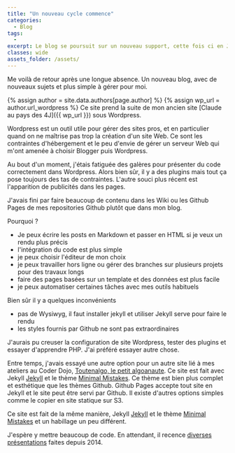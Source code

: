 ```yaml
---
title: "Un nouveau cycle commence"
categories:
  - Blog
tags:
  -
excerpt: Le blog se poursuit sur un nouveau support, cette fois ci en Jekyll
classes: wide
assets_folder: /assets/
---
```


Me voilà de retour après une longue absence. Un nouveau blog, avec de nouveaux sujets et plus simple à gérer pour moi.

{% assign author = site.data.authors[page.author] %}
{% assign wp_url = author.url_wordpress %}
Ce site prend la suite de mon ancien site [Claude au pays des 4J]({{ wp_url }}) sous Wordpress.

Wordpress est un outil utile pour gérer des sites pros, et en particulier quand on ne maîtrise pas trop la création d'un site Web. Ce sont les contraintes d'hébergement et le peu d'envie de gérer un serveur Web qui m'ont amenée à choisir Blogger puis Wordpress.

Au bout d'un moment, j'étais fatiguée des galères pour présenter du code correctement dans Wordpress. Alors bien sûr, il y a des plugins mais tout ça pose toujours des tas de contraintes. L'autre souci plus récent est l'apparition de publicités dans les pages.

J'avais fini par faire beaucoup de contenu dans les Wiki ou les Github Pages de mes repositories Github plutôt que dans mon blog.

Pourquoi ?
- Je peux écrire les posts en Markdown et passer en HTML si je veux un rendu plus précis
- l'intégration du code est plus simple
- je peux choisir l'éditeur de mon choix
- je peux travailler hors ligne ou gérer des branches sur plusieurs projets pour des travaux longs
- faire des pages basées sur un template et des données est plus facile
- je peux automatiser certaines tâches avec mes outils habituels

Bien sûr il y a quelques inconvénients
- pas de Wysiwyg, il faut installer jekyll et utiliser Jekyll serve pour faire le rendu
- les styles fournis par Github ne sont pas extraordinaires

J'aurais pu creuser la configuration de site Wordpress, tester des plugins et essayer d'apprendre PHP. J'ai préféré essayer autre chose.

Entre temps, j'avais essayé une autre option pour un autre site lié à mes ateliers au Coder Dojo, [Toutenalgo, le petit algoanaute](http://www.toutenalgo.fr). Ce site est fait avec Jekyll [Jekyll](https://jekyllrb.com/) et le thème  [Minimal Mistakes](https://mmistakes.github.io/minimal-mistake). Ce thème est bien plus complet et esthétique que les thèmes Github. Github Pages accepte tout site en Jekyll et le site peut être servi par Github. Il existe d'autres options simples comme le copier en site statique sur S3.

Ce site est fait de la même manière, Jekyll [Jekyll](https://jekyllrb.com/) et le thème  [Minimal Mistakes](https://mmistakes.github.io/minimal-mistake) et un habillage un peu différent.

J'espère y mettre beaucoup de code. En attendant, il recence [diverses présentations](presentations/) faites depuis 2014.
